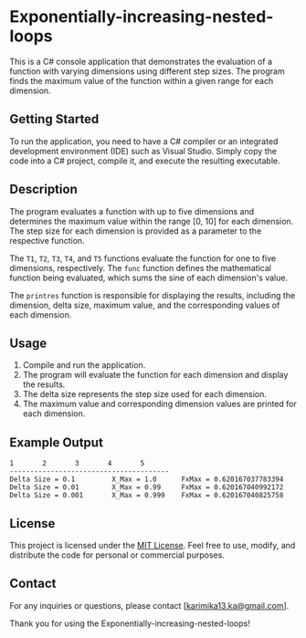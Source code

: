 # Exponentially-increasing-nested-loops

This is a C# console application that demonstrates the evaluation of a function with varying dimensions using different step sizes. The program finds the maximum value of the function within a given range for each dimension.

## Getting Started

To run the application, you need to have a C# compiler or an integrated development environment (IDE) such as Visual Studio. Simply copy the code into a C# project, compile it, and execute the resulting executable.

## Description

The program evaluates a function with up to five dimensions and determines the maximum value within the range [0, 10] for each dimension. The step size for each dimension is provided as a parameter to the respective function.

The `T1`, `T2`, `T3`, `T4`, and `T5` functions evaluate the function for one to five dimensions, respectively. The `func` function defines the mathematical function being evaluated, which sums the sine of each dimension's value.

The `printres` function is responsible for displaying the results, including the dimension, delta size, maximum value, and the corresponding values of each dimension.

## Usage

1. Compile and run the application.
2. The program will evaluate the function for each dimension and display the results.
3. The delta size represents the step size used for each dimension.
4. The maximum value and corresponding dimension values are printed for each dimension.

## Example Output

```
1       2       3       4       5
---------------------------------------
Delta Size = 0.1         X_Max = 1.0      FxMax = 0.620167037783394
Delta Size = 0.01        X_Max = 0.99     FxMax = 0.620167040992172
Delta Size = 0.001       X_Max = 0.999    FxMax = 0.620167040825758
```

## License

This project is licensed under the [MIT License](LICENSE.md). Feel free to use, modify, and distribute the code for personal or commercial purposes.

## Contact

For any inquiries or questions, please contact [karimika13.ka@gmail.com].

Thank you for using the Exponentially-increasing-nested-loops!
